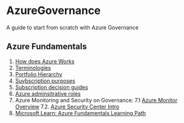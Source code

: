 # AzureGovernance
A guide to start from scratch with Azure Governance


## Azure Fundamentals
1. [How does Azure Works](https://docs.microsoft.com/en-us/azure/cloud-adoption-framework/get-started/what-is-azure?WT.mc_id=devops_userstory_service_sprg-inproduct-devopsportal)
2. [Terminologies](https://docs.microsoft.com/en-us/azure/cloud-adoption-framework/ready/considerations/fundamental-concepts#azure-terminology)
3. [Portfolio Hierarchy](https://docs.microsoft.com/en-us/azure/cloud-adoption-framework/reference/fundamental-concepts/hosting-hierarchy)
4. [Suybscription purposes](https://docs.microsoft.com/en-us/azure/cloud-adoption-framework/ready/considerations/fundamental-concepts#azure-subscription-purposes)
5. [Subscription decision guides](https://docs.microsoft.com/en-us/azure/cloud-adoption-framework/decision-guides/subscriptions/)
6. [Azure adminsitrative roles](https://docs.microsoft.com/en-us/azure/cloud-adoption-framework/ready/considerations/fundamental-concepts#azure-administrative-roles)
7. Azure Monitoring and Security on Governance:
7.1 [Azure Monitor Overview](https://docs.microsoft.com/en-us/azure/azure-monitor/overview)
7.2. [Azure Security Center Intro](https://docs.microsoft.com/en-us/azure/security-center/security-center-intro)
8. [Microsoft Learn: Azure Fundamentals Learning Path](https://docs.microsoft.com/en-us/learn/paths/azure-fundamentals/)
